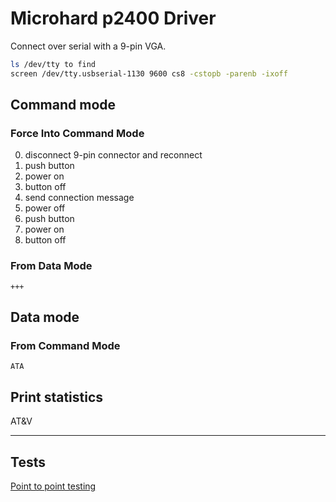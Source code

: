 # Microhard p2400 Driver

Connect over serial with a 9-pin VGA.

```bash
ls /dev/tty to find
screen /dev/tty.usbserial-1130 9600 cs8 -cstopb -parenb -ixoff
```

## Command mode

### Force Into Command Mode

0. disconnect 9-pin connector and reconnect
1. push button
2. power on
3. button off
4. send connection message
5. power off
6. push button
7. power on
8. button off

### From Data Mode

```serial
+++
```

## Data mode

### From Command Mode

```serial
ATA
```

## Print statistics

AT&V

---

## Tests

[Point to point testing](p2p_test.md)
